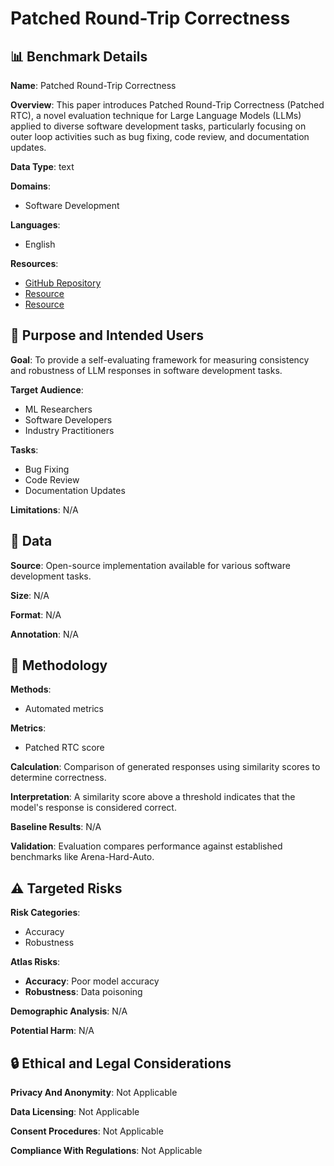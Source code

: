 # Patched Round-Trip Correctness

## 📊 Benchmark Details

**Name**: Patched Round-Trip Correctness

**Overview**: This paper introduces Patched Round-Trip Correctness (Patched RTC), a novel evaluation technique for Large Language Models (LLMs) applied to diverse software development tasks, particularly focusing on outer loop activities such as bug fixing, code review, and documentation updates.

**Data Type**: text

**Domains**:
- Software Development

**Languages**:
- English

**Resources**:
- [GitHub Repository](https://github.com/codelion/optillm)
- [Resource](https://patchwork.patched.codes/evaluate/v1)
- [Resource](https://patchwork.patched.codes/v1)

## 🎯 Purpose and Intended Users

**Goal**: To provide a self-evaluating framework for measuring consistency and robustness of LLM responses in software development tasks.

**Target Audience**:
- ML Researchers
- Software Developers
- Industry Practitioners

**Tasks**:
- Bug Fixing
- Code Review
- Documentation Updates

**Limitations**: N/A

## 💾 Data

**Source**: Open-source implementation available for various software development tasks.

**Size**: N/A

**Format**: N/A

**Annotation**: N/A

## 🔬 Methodology

**Methods**:
- Automated metrics

**Metrics**:
- Patched RTC score

**Calculation**: Comparison of generated responses using similarity scores to determine correctness.

**Interpretation**: A similarity score above a threshold indicates that the model's response is considered correct.

**Baseline Results**: N/A

**Validation**: Evaluation compares performance against established benchmarks like Arena-Hard-Auto.

## ⚠️ Targeted Risks

**Risk Categories**:
- Accuracy
- Robustness

**Atlas Risks**:
- **Accuracy**: Poor model accuracy
- **Robustness**: Data poisoning

**Demographic Analysis**: N/A

**Potential Harm**: N/A

## 🔒 Ethical and Legal Considerations

**Privacy And Anonymity**: Not Applicable

**Data Licensing**: Not Applicable

**Consent Procedures**: Not Applicable

**Compliance With Regulations**: Not Applicable
